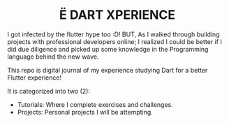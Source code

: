 <h1 align="center">
    Ë DART XPERIENCE
</h1>
<p>
I got infected by the flutter hype too :D! BUT, As I  walked through building projects with professional developers online; I realized I could be better if I did due diligence and picked up some knowledge in the Programming language behind the new wave.

This repo is digital journal of my experience studying Dart for a better Flutter experience!
</p>

It is categorized into two (2):
- Tutorials: Where I complete exercises and challenges.
- Projects: Personal projects I will be attempting.
